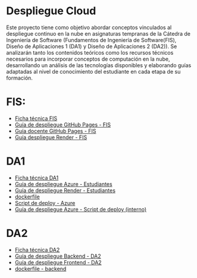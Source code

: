 # Despliegue Cloud

Este proyecto tiene como objetivo abordar conceptos vinculados al despliegue continuo en la nube en asignaturas tempranas de la Cátedra de Ingeniería de Software (Fundamentos de Ingeniería de Software(FIS), Diseño de Aplicaciones 1 (DA1) y Diseño de Aplicaciones 2 (DA2)). Se analizarán tanto los contenidos teóricos como los recursos técnicos necesarios para incorporar conceptos de computación en la nube, desarrollando un análisis de las tecnologías disponibles y elaborando guías adaptadas al nivel de conocimiento del estudiante en cada etapa de su formación.

# FIS:

- [Ficha técnica FIS](./fis/ficha_tecnica_fis.md)
- [Guía de despliegue GitHub Pages - FIS](./fis/guia_despliegue_gh_pages.md)
- [Guía docente GitHub Pages - FIS](./fis/guia_despliegue_docente.md)
- [Guía despliegue Render - FIS](./fis/guia_despliegue_render.md)

# DA1
- [Ficha técnica DA1](./da1/ficha_tecnica_da1.md)
- [Guía de despliegue Azure - Estudiantes](./da1/guia_despliegue_da1_azure.md)
- [Guía de despliegue Render - Estudiantes](./da1/guia_despliegue_da1_render.md)
- [dockerfile](./da1/ejemplo/Obligatorio_1/dockerfile)
- [Script de deploy - Azure](./da1/ejemplo/Obligatorio_1/deploy.sh)
- [Guía de despliegue Azure - Script de deploy (interno)]()

# DA2
- [Ficha técnica DA2](./da2/ficha_tecnica_da2.md)
- [Guía de despliegue Backend - DA2](./da2/guia_despliegue_backend_da2.md)
- [Guía de despliegue Frontend - DA2](./da2/guia_despliegue_frontend_da2.md)
- [dockerfile - backend](./da2/)

